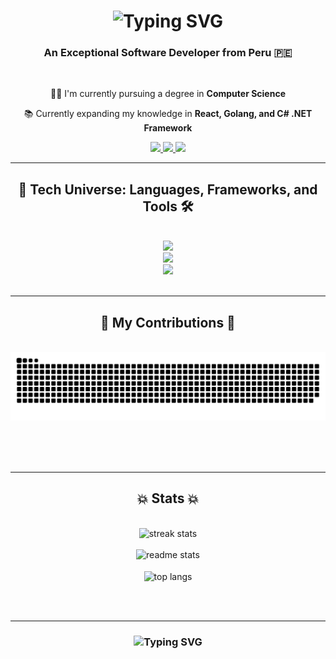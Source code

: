 <h1 align="center">
    <img src="https://readme-typing-svg.herokuapp.com?font=Abril+Fatface&pause=1000&color=ffff&center=true&width=500&height=70&lines=I'm+Braulio+Maldonado;Welcome+to+my+Profesional+Profile+%F0%9F%91%8B%F0%9F%91%8B" alt="Typing SVG" />
</h1>

<h3 align="center">An Exceptional Software Developer from Peru 🇵🇪</h3>

<br/>

<div align="center">
 
 👨‍💻 I'm currently pursuing a degree in **Computer Science**

 📚 Currently expanding my knowledge in **React, Golang, and C# .NET Framework**
 
 </div>

 
<div align="center"> 
  <a href="mailto:nayapbrau@gmail.com">
    <img src="https://img.shields.io/badge/Gmail-333333?style=for-the-badge&logo=gmail&logoColor=red" />
  </a>
  <a href="https://linkedin.com/" target="_blank">
    <img src="https://img.shields.io/badge/LinkedIn-0077B5?style=for-the-badge&logo=linkedin&logoColor=white" target="_blank" />
  </a>
  <a href="#" target="_blank">
     <img src="https://img.shields.io/badge/Portfolio-FF5722?style=for-the-badge&logo=todoist&logoColor=white" target="_blank" />
  </a>
</div>

 <hr/>
 
<h2 align="center">🚀 Tech Universe: Languages, Frameworks, and Tools 🛠️</h2>
<br/>
<div align="center">
    <img src="https://skillicons.dev/icons?i=arduino,cpp,go,java,git" /><br>
    <img src="https://skillicons.dev/icons?i=html,css,js,php,mongodb,mysql,github" /><br>
    <img src="https://skillicons.dev/icons?i=ae,blender,figma,ps,pr" /><br>
</div>

<br/>
<hr/>

<div align="center">
  <h2>🐍 My Contributions 🐍</h2>
  <br>
  <img alt="snake eating my contributions" src="https://raw.githubusercontent.com/ShinjiMC/ShinjiMC/output/github-contribution-grid-snake.svg" />
  
  <br/><br/><br/>
</div>

<hr/>

<h2 align="center">💥 Stats 💥</h2>
<br>
<div align=center>
  <img width=390 src="https://streak-stats.demolab.com/?user=ShinjiMC&theme=shadow-green&background=52%2C064503%2C00000000&border_radius=10)](https://git.io/streak-stats" alt="streak stats"/>
  <br/>
  <br/>
  <img width=390 src="https://github-readme-stats.vercel.app/api?username=ShinjiMC&show=ps&theme=merko" alt="readme stats" />
  <br/>
  <br/>
  <img width=325 align="center" src="https://github-readme-stats.vercel.app/api/top-langs/?username=ShinjiMC&hide=HTML&langs_count=8&layout=compact&theme=merko&border_radius=10&size_weight=0.5&count_weight=0.5&exclude_repo=github-readme-stats" alt="top langs" />
</div>

<br/><br/>
<hr/>

<h3 align="center">
  <img src="https://readme-typing-svg.herokuapp.com?font=Abril+Fatface&pause=1000&color=ffff&center=true&multiline=true&width=600&height=70&lines=I'm+grateful+for+your+visit+%E2%80%93+your+interest+means+a+lot!+;Feel+free+to+explore+and+connect+with+me+on+my+coding++journey." alt="Typing SVG" />
</h3>

<br/>